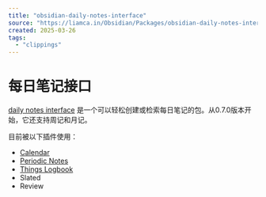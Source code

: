 ```yaml
---
title: "obsidian-daily-notes-interface"
source: "https://liamca.in/Obsidian/Packages/obsidian-daily-notes-interface"
created: 2025-03-26
tags:
  - "clippings"
---
```

# 每日笔记接口

[daily notes interface](https://github.com/liamcain/obsidian-daily-notes-interface) 是一个可以轻松创建或检索每日笔记的包。从0.7.0版本开始，它还支持周记和月记。

目前被以下插件使用：

- [Calendar](https://liamca.in/Obsidian/Plugins/Calendar)
- [Periodic Notes](https://liamca.in/Obsidian/Plugins/Periodic+Notes)
- [Things Logbook](https://liamca.in/Obsidian/Plugins/Things+Logbook)
- Slated
- Review
